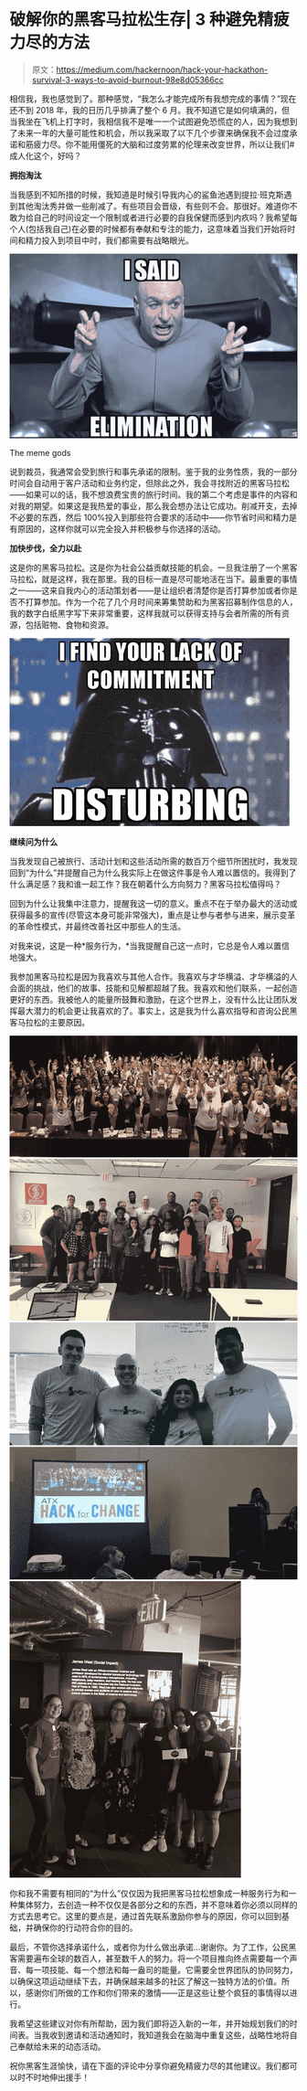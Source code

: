 # 破解你的黑客马拉松生存| 3 种避免精疲力尽的方法

> 原文：<https://medium.com/hackernoon/hack-your-hackathon-survival-3-ways-to-avoid-burnout-98e8d05366cc>

相信我，我也感觉到了。那种感觉，“我怎么才能完成所有我想完成的事情？”现在还不到 2018 年，我的日历几乎排满了整个 6 月。我不知道它是如何填满的，但当我坐在飞机上打字时，我相信我不是唯一一个试图避免恐慌症的人，因为我想到了未来一年的大量可能性和机会，所以我采取了以下几个步骤来确保我不会过度承诺和筋疲力尽。你不能用僵死的大脑和过度劳累的伦理来改变世界，所以让我们#成人化这个，好吗？

**拥抱淘汰**

当我感到不知所措的时候，我知道是时候引导我内心的鲨鱼池遇到提拉·班克斯遇到其他淘汰秀并做一些削减了。有些项目会晋级，有些则不会。那很好。难道你不敢为给自己的时间设定一个限制或者进行必要的自我保健而感到内疚吗？我希望每个人(包括我自己)在必要的时候都有奉献和专注的能力，这意味着当我们开始将时间和精力投入到项目中时，我们都需要有战略眼光。

![](img/57864f023bc6f77a512118e33d72daba.png)

The meme gods

说到裁员，我通常会受到旅行和事先承诺的限制。鉴于我的业务性质，我的一部分时间会自动用于客户活动和业务约定，但除此之外，我会寻找附近的黑客马拉松——如果可以的话，我不想浪费宝贵的旅行时间。我的第二个考虑是事件的内容和对我的期望。如果这是我热爱的事业，那么我会想办法让它成功。削减开支，去掉不必要的东西，然后 100%投入到那些符合要求的活动中——你节省时间和精力是有原因的，这样你就可以完全投入并积极参与你选择的活动。

**加快步伐，全力以赴**

这是你的黑客马拉松。这是你为社会公益贡献技能的机会。一旦我注册了一个黑客马拉松，就是这样，我在那里。我的目标一直是尽可能地活在当下。最重要的事情之一——这来自我内心的活动策划者——是让组织者清楚你是否打算参加或者你是否不打算参加。作为一个花了几个月时间来筹集赞助和为黑客招募制作信息的人，我的数字白纸黑字写下来非常重要，这样我就可以获得支持与会者所需的所有资源，包括赃物、食物和资源。

![](img/c2f2c71f71feb85b2f56047402513970.png)

**继续问为什么**

当我发现自己被旅行、活动计划和这些活动所需的数百万个细节所困扰时，我发现回到“为什么”并提醒自己为什么我实际上在做这件事是令人难以置信的。我得到了什么满足感？我和谁一起工作？我在朝着什么方向努力？黑客马拉松值得吗？

回到为什么让我集中注意力，提醒我这一切的意义。重点不在于举办最大的活动或获得最多的宣传(尽管这本身可能非常强大)，重点是让参与者参与进来，展示变革的革命性模式，并最终改善社区中那些人的生活。

对我来说，这是一种*服务行为，*当我提醒自己这一点时，它总是令人难以置信地强大。

我参加黑客马拉松是因为我喜欢与其他人合作。我喜欢与才华横溢、才华横溢的人会面的挑战，他们的故事、技能和见解都超越了我。我喜欢和他们联系，一起创造更好的东西。我被他人的能量所鼓舞和激励，在这个世界上，没有什么比让团队发挥最大潜力的机会更让我喜欢的了。事实上，这是我为什么喜欢指导和咨询公民黑客马拉松的主要原因。

![](img/c701c116e48a3d4595e30017b179d96a.png)![](img/3154088253a8f1efac4dfc3824519683.png)![](img/67686d0b603c9a22655266eccb4e3ebb.png)![](img/293b8d478f4f337ebeaaf2ff07cfaea3.png)![](img/8b5a0d86981b157a8b307eb5fbb1e7a1.png)

你和我不需要有相同的“为什么”仅仅因为我把黑客马拉松想象成一种服务行为和一种集体努力，去创造一种不仅仅是各部分之和的东西，并不意味着你必须以同样的方式去思考它。这里的要点是，通过首先联系激励你参与的原因，你可以回到基础，并确保你的行动符合你的目的。

最后，不管你选择承诺什么，或者你为什么做出承诺…谢谢你。为了工作，公民黑客需要遍布全球的数百人，甚至数千人的努力。将一个项目推向终点需要每一个声音、每一项技能、每一个想法和每一盎司的能量。它需要全世界团队的协同努力，以确保这项运动继续下去，并确保越来越多的社区了解这一独特方法的价值。所以，感谢你们所做的工作和你们带来的激情——正是这些让整个疯狂的事情得以进行。

我希望这些建议对你有所帮助，因为我们即将迈入新的一年，并开始规划我们的时间表。当我收到邀请和活动通知时，我知道我会在脑海中重复这些，战略性地将自己奉献给未来的动态活动。

祝你黑客生涯愉快，请在下面的评论中分享你避免精疲力尽的其他建议。我们都可以时不时地伸出援手！